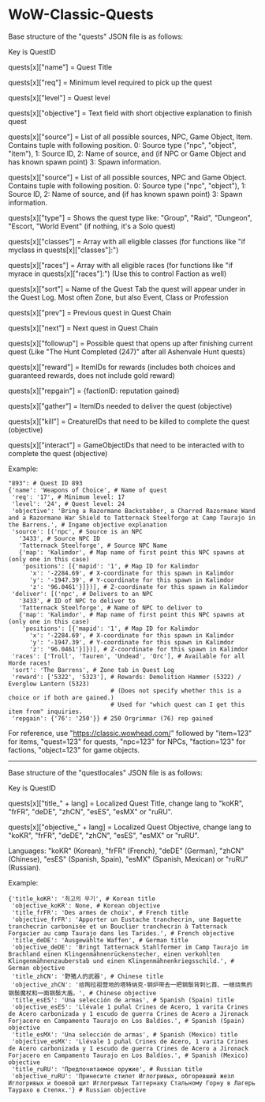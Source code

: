 # WoW-Classic-Quests

Base structure of the "quests" JSON file is as follows:

Key is QuestID

quests[x]["name"] = Quest Title

quests[x]["req"] = Minimum level required to pick up the quest

quests[x]["level"] = Quest level

quests[x]["objective"] = Text field with short objective explanation to finish quest

quests[x]["source"] = List of all possible sources, NPC, Game Object, Item. Contains tuple with following position. 0: Source type ("npc", "object", "item"), 1: Source ID, 2: Name of source, and (if NPC or Game Object and has known spawn point) 3: Spawn information.

quests[x]["source"] = List of all possible sources, NPC and Game Object. Contains tuple with following position. 0: Source type ("npc", "object"), 1: Source ID, 2: Name of source, and (if has known spawn point) 3: Spawn information.

quests[x]["type"] = Shows the quest type like: "Group", "Raid", "Dungeon", "Escort, "World Event" (if nothing, it's a Solo quest)

quests[x]["classes"] = Array with all eligible classes (for functions like "if myclass in quests[x]["classes"]:")

quests[x]["races"] = Array with all eligible races (for functions like "if myrace in quests[x]["races"]:") (Use this to control Faction as well)

quests[x]["sort"] = Name of the Quest Tab the quest will appear under in the Quest Log. Most often Zone, but also Event, Class or Profession

quests[x]["prev"] = Previous quest in Quest Chain

quests[x]["next"] = Next quest in Quest Chain

quests[x]["followup"] = Possible quest that opens up after finishing current quest (Like "The Hunt Completed (247)" after all Ashenvale Hunt quests)

quests[x]["reward"] = ItemIDs for rewards (includes both choices and guaranteed rewards, does not include gold reward)

quests[x]["repgain"] = {factionID: reputation gained}

quests[x]["gather"] = ItemIDs needed to deliver the quest (objective)

quests[x]["kill"] = CreatureIDs that need to be killed to complete the quest (objective)

quests[x]["interact"] = GameObjectIDs that need to be interacted with to complete the quest (objective)

Example:
    
    "893": # Quest ID 893
    {'name': 'Weapons of Choice', # Name of quest
     'req': '17', # Minimum level: 17
     'level': '24', # Quest level: 24
     'objective': 'Bring a Razormane Backstabber, a Charred Razormane Wand and a Razormane War Shield to Tatternack Steelforge at Camp Taurajo in the Barrens.', # Ingame objective explanation
     'source': [('npc', # Source is an NPC
       '3433', # Source NPC ID
       'Tatternack Steelforge', # Source NPC Name
       {'map': 'Kalimdor', # Map name of first point this NPC spawns at (only one in this case)
        'positions': [{'mapid': '1', # Map ID for Kalimdor
          'x': '-2284.69', # X-coordinate for this spawn in Kalimdor
          'y': '-1947.39', # Y-coordinate for this spawn in Kalimdor
          'z': '96.0461'}]})], # Z-coordinate for this spawn in Kalimdor
     'deliver': [('npc', # Delivers to an NPC
       '3433', # ID of NPC to deliver to
       'Tatternack Steelforge', # Name of NPC to deliver to
       {'map': 'Kalimdor', # Map name of first point this NPC spawns at (only one in this case)
        'positions': [{'mapid': '1', # Map ID for Kalimdor
          'x': '-2284.69', # X-coordinate for this spawn in Kalimdor
          'y': '-1947.39', # Y-coordinate for this spawn in Kalimdor
          'z': '96.0461'}]})], # Z-coordinate for this spawn in Kalimdor
     'races': ['Troll', 'Tauren', 'Undead', 'Orc'], # Available for all Horde races!
     'sort': 'The Barrens', # Zone tab in Quest Log
     'reward': ['5322', '5323'], # Rewards: Demolition Hammer (5322) / Everglow Lantern (5323)
                                 # (Does not specify whether this is a choice or if both are gained.)
                                 # Used for "which quest can I get this item from" inquiries.
     'repgain': {'76': '250'}} # 250 Orgrimmar (76) rep gained
     
For reference, use "https://classic.wowhead.com/" followed by "item=123" for items, "quest=123" for quests, "npc=123" for NPCs, "faction=123" for factions, "object=123" for game objects.

_____________________________________________________________________

Base structure of the "questlocales" JSON file is as follows:

Key is QuestID

quests[x]["title_" + lang] = Localized Quest Title, change lang to "koKR", "frFR", "deDE", "zhCN", "esES", "esMX" or "ruRU".

quests[x]["objective_" + lang] = Localized Quest Objective, change lang to "koKR", "frFR", "deDE", "zhCN", "esES", "esMX" or "ruRU".

Languages: "koKR" (Korean), "frFR" (French), "deDE" (German), "zhCN" (Chinese), "esES" (Spanish, Spain), "esMX" (Spanish, Mexican) or "ruRU" (Russian).

Example:

    {'title_koKR': '최고의 무기', # Korean title
     'objective_koKR': None, # Korean objective
     'title_frFR': 'Des armes de choix', # French title
     'objective_frFR': 'Apporter un Eustache tranchecrin, une Baguette tranchecrin carbonisée et un Bouclier tranchecrin à Tatternack Forgacier au camp Taurajo dans les Tarides.', # French objective
     'title_deDE': 'Ausgewählte Waffen', # German title
     'objective_deDE': 'Bringt Tatternack Stahlformer im Camp Taurajo im Brachland einen Klingenmähnenrückenstecher, einen verkohlten Klingenmähnenzauberstab und einen Klingenmähnenkriegsschild.', # German objective
     'title_zhCN': '野猪人的武器', # Chinese title
     'objective_zhCN': '给陶拉祖营地的塔特纳克·钢炉带去一把钢鬃背刺匕首、一根烧焦的钢鬃魔杖和一面钢鬃大盾。', # Chinese objective
     'title_esES': 'Una selección de armas', # Spanish (Spain) title
     'objective_esES': 'Llévale 1 puñal Crines de Acero, 1 varita Crines de Acero carbonizada y 1 escudo de guerra Crines de Acero a Jironack Forjacero en Campamento Taurajo en Los Baldíos.', # Spanish (Spain) objective
     'title_esMX': 'Una selección de armas', # Spanish (Mexico) title
     'objective_esMX': 'Llévale 1 puñal Crines de Acero, 1 varita Crines de Acero carbonizada y 1 escudo de guerra Crines de Acero a Jironack Forjacero en Campamento Taurajo en Los Baldíos.', # Spanish (Mexico) objective
     'title_ruRU': 'Предпочитаемое оружие', # Russian title
     'objective_ruRU': 'Принесите стилет Иглогривых, обгоревший жезл Иглогривых и боевой щит Иглогривых Таттернаку Стальному Горну в Лагерь Таурахо в Степях.'} # Russian objective
